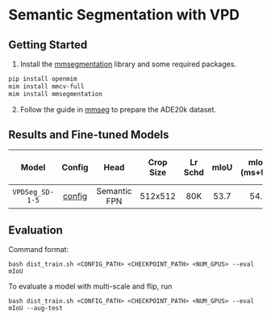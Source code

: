 # Semantic Segmentation with VPD
## Getting Started 

1. Install the [mmsegmentation](https://github.com/open-mmlab/mmsegmentation) library and some required packages.

```bash
pip install openmim
mim install mmcv-full
mim install mmsegmentation
```

2. Follow the guide in [mmseg](https://github.com/open-mmlab/mmsegmentation/blob/master/docs/dataset_prepare.md) to prepare the ADE20k dataset.


## Results and Fine-tuned Models

| Model | Config | Head | Crop Size | Lr Schd | mIoU | mIoU (ms+flip)  | Fine-tuned Model |
|:---:|:---:|:---:|:---:|:---:| :---:|:---:|:---:|
| ```VPDSeg_SD-1-5``` | [config](configs/fpn_vpd_sd1-5_512x512_gpu8x2.py) | Semantic FPN | 512x512 | 80K | 53.7 | 54.6 | [Tsinghua Cloud](https://cloud.tsinghua.edu.cn/f/78ca31e53c5549779abd/?dl=1) |


## Evaluation
Command format:
```
bash dist_train.sh <CONFIG_PATH> <CHECKPOINT_PATH> <NUM_GPUS> --eval mIoU
```
To evaluate a model with multi-scale and flip, run
```
bash dist_train.sh <CONFIG_PATH> <CHECKPOINT_PATH> <NUM_GPUS> --eval mIoU --aug-test
```
